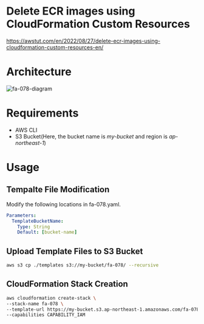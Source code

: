 # Delete ECR images using CloudFormation Custom Resources

https://awstut.com/en/2022/08/27/delete-ecr-images-using-cloudformation-custom-resources-en/

# Architecture

![fa-078-diagram](https://user-images.githubusercontent.com/84276199/204116346-3f3466aa-7330-4246-b497-b805b65ac23a.png)

# Requirements

* AWS CLI
* S3 Bucket(Here, the bucket name is *my-bucket* and region is *ap-northeast-1*)

# Usage

## Tempalte File Modification

Modify the following locations in fa-078.yaml.

```yaml
Parameters:
  TemplateBucketName:
    Type: String
    Default: [bucket-name]
```

## Upload  Template Files to S3 Bucket

```bash
aws s3 cp ./templates s3://my-bucket/fa-078/ --recursive
```

## CloudFormation Stack Creation

```bash
aws cloudformation create-stack \
--stack-name fa-078 \
--template-url https://my-bucket.s3.ap-northeast-1.amazonaws.com/fa-078/fa-078.yaml \
--capabilities CAPABILITY_IAM
```
